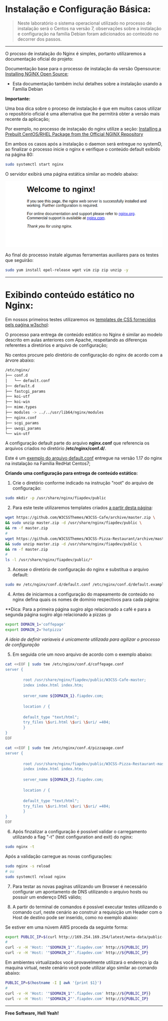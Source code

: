 
# Instalação e Configuração Básica:

> Neste laboratório o sistema operacional utilizado no processo de instalação será o Centos na versão 7, observações sobre a instalação e configuração na família Debian foram adicionados ao conteúdo no decorrer dos passos.

---

O procsso de instalação do Nginx é simples, portanto utilizaremos a documentação oficial do projeto:

Documentação base para o processo de instalação da versão Opensource:
[Installing NGINX Open Source](https://docs.nginx.com/nginx/admin-guide/installing-nginx/installing-nginx-open-source/);

* Esta documentação também inclui detalhes sobre a instalação usando a Família Debian

**Importante:**

Uma boa dica sobre o proceso de instalação é que em muitos casos utilizar o repositório oficial é uma alternativa que lhe permitirá obter a versão mais recente da aplicação;

Por exemplo, no processo de instaçaão do nginx utilize a seção: [Installing a Prebuilt CentOS/RHEL Package from the Official NGINX Repository](https://docs.nginx.com/nginx/admin-guide/installing-nginx/installing-nginx-open-source/#installing-a-prebuilt-centos-rhel-package-from-the-official-nginx-repository)

Em ambos os casos após a instalação o daemon será entregue no systemD, ao finalizar o processo inicie o nginx e verifique o conteúdo default exibido na página 80:

```sh
sudo systemctl start nginx
```

O servidor exibirá uma página estática similar ao modelo abaixo:

![alt tag](https://github.com/fiapsistemaslinux/apostila/raw/master/images/nginx-004.png)


Ao final do processo instale algumas ferramentas auxiliares para os testes que seguirão:

```sh
sudo yum install epel-release wget vim zip zip unzip -y
```

---

# Exibindo conteúdo estático no Nginx:

Em nossos primeiros testes utilizaremos os [templates de CSS fornecidos pels paǵina w3schol](https://www.w3schools.com/w3css/w3css_templates.asp):

O processo para entrega de conteúdo estático no Nginx é similar ao modelo descrito em aulas anteriores com Apache, respeitando as diferenças referentes a diretórios e arquivo de configuração;

No centos procure pelo diretório de configuração do nginx de acordo com a árvore abaixo:

```sh
/etc/nginx/
├── conf.d
│   └── default.conf
├── default.d
├── fastcgi_params
├── koi-utf
├── koi-win
├── mime.types
├── modules -> ../../usr/lib64/nginx/modules
├── nginx.conf
├── scgi_params
├── uwsgi_params
└── win-utf
```

A configuração default parte do arquivo **nginx.conf** que referencia os arquivos criados no diretório **/etc/nginx/conf.d/**.

Este é um [exemplo do arquivo default.conf](https://github.com/fiapsistemaslinux/apostila/raw/master/content/nginx/install/default.conf) entregue na versão 1.17 do nginx na instalação na Família RedHat Centos7;

**Criando uma configuração para entrega de conteúdo estático:**

1. Crie o diretório conforme indicado na instrução "root" do arquivo de configuração:

```sh
sudo mkdir -p /usr/share/nginx/fiapdev/public
```

2. Para este teste utilizaremos templates criados [a partir desta página](https://w3cssthemes.com/):

```sh
wget https://github.com/W3CSSThemes/W3CSS-Cafe/archive/master.zip \
&& sudo unzip master.zip -d /usr/share/nginx/fiapdev/public \
&& rm -f master.zip
#
wget https://github.com/W3CSSThemes/W3CSS-Pizza-Restaurant/archive/master.zip \
&& sudo unzip master.zip -d /usr/share/nginx/fiapdev/public \
&& rm -f master.zip
#
ls -l /usr/share/nginx/fiapdev/public/*
```

3. Acesse o diretório de configuração do nginx e substitua o arquivo default:

```sh
sudo mv /etc/nginx/conf.d/default.conf /etc/nginx/conf.d/default.example
```

4. Antes de iniciarmos a configuração do mapeamento de conteúdo no nginx defina quais os nomes de domínio respectivos para cada página:

**Dica: Para a primeira página sugiro algo relacionado a café e para a segunda página sugiro algo relacionado a pizzas :p

```sh
export DOMAIN_1='coffepage'
export DOMAIN_2='hotpizza'
```

*A ideia de definir variaveis é unicamente utilizada para agilizar o processo de configuração*

5. Em seguida crie um novo arquivo de acordo com o exemplo abaixo:

```sh
cat <<EOF | sudo tee /etc/nginx/conf.d/coffepage.conf
server {

        root /usr/share/nginx/fiapdev/public/W3CSS-Cafe-master;
        index index.html index.htm;

        server_name ${DOMAIN_1}.fiapdev.com;

        location / {

        default_type "text/html";
        try_files \$uri.html \$uri \$uri/ =404;
        }
}
EOF
```

```sh
cat <<EOF | sudo tee /etc/nginx/conf.d/pizzapage.conf
server {

        root /usr/share/nginx/fiapdev/public/W3CSS-Pizza-Restaurant-master;
        index index.html index.htm;

        server_name ${DOMAIN_2}.fiapdev.com;

        location / {

        default_type "text/html";
        try_files \$uri.html \$uri \$uri/ =404;
        }
}
EOF
```

6. Após finzalizar a configuração é possível validar o carregamento utilizando a flag "-t" (test configuration and exit) do nginx:

```sh
sudo nginx -t
```

Após a validação carregue as novas configurações:

```sh
sudo nginx -s reload
# ou
sudo systemctl reload nginx
```

7. Para testar as novas pagínas utilizando um Browser é necessário configurar um apontamento de DNS utilizando o arquivo hosts ou possuir um endereço DNS válido;

8. A partir do terminal de comandos é possível executar testes utilizando o comando curl, neste cenário ao construir a requisição um Header com o Host de destino pode ser inserido, como no exemplo abaixo:

Se estiver em uma núvem AWS proceda da seguinte forma:

```sh
export PUBLIC_IP=$(curl http://169.254.169.254/latest/meta-data/public-ipv4)
#
curl -v -H 'Host: '"$DOMAIN_1"'.fiapdev.com' http://${PUBLIC_IP}
curl -v -H 'Host: '"$DOMAIN_2"'.fiapdev.com' http://${PUBLIC_IP}
```

Em ambientes virtualizados você provavelmente utilizará o endereço ip da maquina virtual, neste cenário vocẽ pode utilizar algo similar ao comando abaixo:

```sh
PUBLIC_IP=$(hostname -I | awk '{print $1}')
#
curl -v -H 'Host: '"$DOMAIN_1"'.fiapdev.com' http://${PUBLIC_IP}}
curl -v -H 'Host: '"$DOMAIN_2"'.fiapdev.com' http://${PUBLIC_IP}
```
---

**Free Software, Hell Yeah!**
